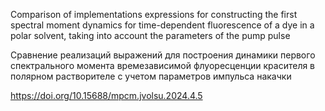 Comparison of implementations expressions for constructing the first spectral moment dynamics for time-dependent fluorescence of a dye in a polar solvent, taking into account the parameters of the pump pulse

Сравнение реализаций выражений для построения динамики первого спектрального момента времезависимой флуоресценции красителя в полярном растворителе с учетом параметров импульса накачки

https://doi.org/10.15688/mpcm.jvolsu.2024.4.5
